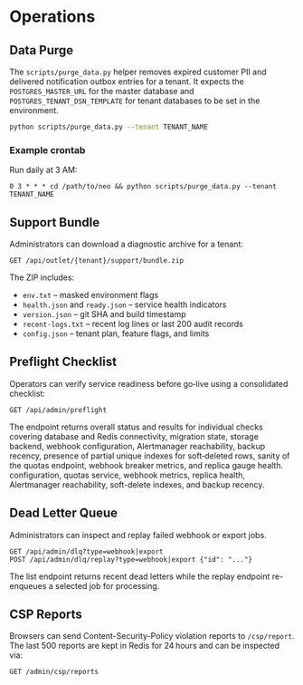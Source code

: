 # Operations

## Data Purge

The `scripts/purge_data.py` helper removes expired customer PII and delivered
notification outbox entries for a tenant. It expects the `POSTGRES_MASTER_URL`
for the master database and `POSTGRES_TENANT_DSN_TEMPLATE` for tenant databases
to be set in the environment.

```bash
python scripts/purge_data.py --tenant TENANT_NAME
```

### Example crontab

Run daily at 3 AM:

```
0 3 * * * cd /path/to/neo && python scripts/purge_data.py --tenant TENANT_NAME
```

## Support Bundle

Administrators can download a diagnostic archive for a tenant:

```
GET /api/outlet/{tenant}/support/bundle.zip
```

The ZIP includes:

- `env.txt` – masked environment flags
- `health.json` and `ready.json` – service health indicators
- `version.json` – git SHA and build timestamp
- `recent-logs.txt` – recent log lines or last 200 audit records
- `config.json` – tenant plan, feature flags, and limits

## Preflight Checklist

Operators can verify service readiness before go‑live using a consolidated
checklist:

```
GET /api/admin/preflight
```

The endpoint returns overall status and results for individual checks covering
database and Redis connectivity, migration state, storage backend, webhook
configuration, Alertmanager reachability, backup recency, presence of partial
unique indexes for soft‑deleted rows, sanity of the quotas endpoint, webhook
breaker metrics, and replica gauge health.
configuration, quotas service, webhook metrics, replica health, Alertmanager
reachability, soft-delete indexes, and backup recency.

## Dead Letter Queue

Administrators can inspect and replay failed webhook or export jobs.

```
GET /api/admin/dlq?type=webhook|export
POST /api/admin/dlq/replay?type=webhook|export {"id": "..."}
```

The list endpoint returns recent dead letters while the replay endpoint
re-enqueues a selected job for processing.

## CSP Reports

Browsers can send Content-Security-Policy violation reports to `/csp/report`. The
last 500 reports are kept in Redis for 24 hours and can be inspected via:

```
GET /admin/csp/reports
```

